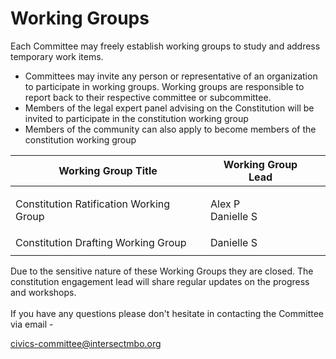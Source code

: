 # Working Groups

Each Committee may freely establish working groups to study and address temporary work items.

* Committees may invite any person or representative of an organization to participate in working groups.  Working groups are responsible to report back to their respective committee or subcommittee.
* Members of the legal expert panel advising on the Constitution will be invited to participate in the constitution working group
* Members of the community can also apply to become members of the constitution working group

| Working Group Title                     | Working Group Lead          |   |
| --------------------------------------- | --------------------------- | - |
| Constitution Ratification Working Group | <p>Alex P<br>Danielle S</p> |   |
| Constitution Drafting Working Group     | Danielle S                  |   |
|                                         |                             |   |

Due to the sensitive nature of these Working Groups they are closed.  The constitution engagement lead will share regular updates on the progress and workshops. \
\
If you have any questions please don't hesitate in contacting the Committee via email -&#x20;

[civics-committee@intersectmbo.org](mailto:civics-committee@intersectmbo.org)

